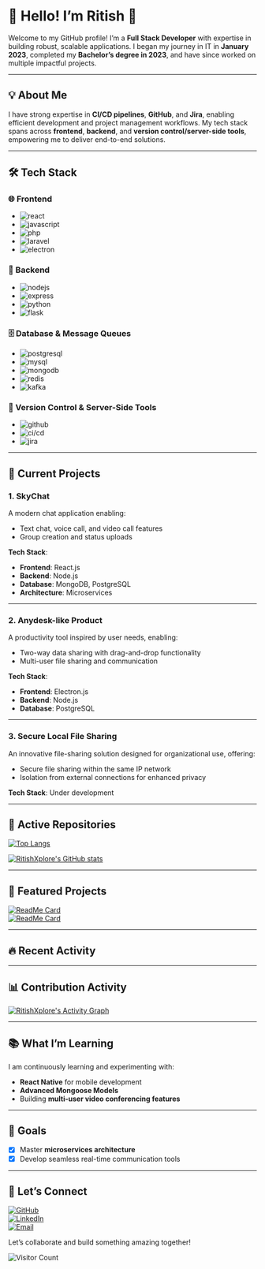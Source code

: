 # 👋 Hello! I’m Ritish 🚀  

Welcome to my GitHub profile! I’m a **Full Stack Developer** with expertise in building robust, scalable applications. I began my journey in IT in **January 2023**, completed my **Bachelor’s degree in 2023**, and have since worked on multiple impactful projects.  

---

## 💡 About Me  

I have strong expertise in **CI/CD pipelines**, **GitHub**, and **Jira**, enabling efficient development and project management workflows. My tech stack spans across **frontend**, **backend**, and **version control/server-side tools**, empowering me to deliver end-to-end solutions.  

---

## 🛠️ Tech Stack  

### 🌐 Frontend  
- ![react](https://img.shields.io/badge/React-61DAFB?style=flat&logo=react&logoColor=white)  
- ![javascript](https://img.shields.io/badge/JavaScript-F7DF1E?style=flat&logo=javascript&logoColor=black)  
- ![php](https://img.shields.io/badge/PHP-777BB4?style=flat&logo=php&logoColor=white)  
- ![laravel](https://img.shields.io/badge/Laravel-FF2D20?style=flat&logo=laravel&logoColor=white)  
- ![electron](https://img.shields.io/badge/Electron-47848F?style=flat&logo=electron&logoColor=white)  

### 🔧 Backend  
- ![nodejs](https://img.shields.io/badge/Node.js-339933?style=flat&logo=node.js&logoColor=white)  
- ![express](https://img.shields.io/badge/Express.js-000000?style=flat&logo=express&logoColor=white)  
- ![python](https://img.shields.io/badge/Python-3776AB?style=flat&logo=python&logoColor=white)  
- ![flask](https://img.shields.io/badge/Flask-000000?style=flat&logo=flask&logoColor=white)  

### 🗄️ Database & Message Queues  
- ![postgresql](https://img.shields.io/badge/PostgreSQL-336791?style=flat&logo=postgresql&logoColor=white)  
- ![mysql](https://img.shields.io/badge/MySQL-4479A1?style=flat&logo=mysql&logoColor=white)  
- ![mongodb](https://img.shields.io/badge/MongoDB-47A248?style=flat&logo=mongodb&logoColor=white)  
- ![redis](https://img.shields.io/badge/Redis-DC382D?style=flat&logo=redis&logoColor=white)  
- ![kafka](https://img.shields.io/badge/Kafka-231F20?style=flat&logo=apache-kafka&logoColor=white)  

### 🔄 Version Control & Server-Side Tools  
- ![github](https://img.shields.io/badge/GitHub-100000?style=flat&logo=github&logoColor=white)  
- ![ci/cd](https://img.shields.io/badge/CI/CD-0078D6?style=flat&logo=azure-devops&logoColor=white)  
- ![jira](https://img.shields.io/badge/Jira-0052CC?style=flat&logo=jira&logoColor=white)  

---

## 🚀 Current Projects  

### **1. SkyChat**  
A modern chat application enabling:  
- Text chat, voice call, and video call features  
- Group creation and status uploads  

**Tech Stack**:  
- **Frontend**: React.js  
- **Backend**: Node.js  
- **Database**: MongoDB, PostgreSQL  
- **Architecture**: Microservices  

---

### **2. Anydesk-like Product**  
A productivity tool inspired by user needs, enabling:  
- Two-way data sharing with drag-and-drop functionality  
- Multi-user file sharing and communication  

**Tech Stack**:  
- **Frontend**: Electron.js  
- **Backend**: Node.js  
- **Database**: PostgreSQL  

---

### **3. Secure Local File Sharing**  
An innovative file-sharing solution designed for organizational use, offering:  
- Secure file sharing within the same IP network  
- Isolation from external connections for enhanced privacy  

**Tech Stack**: Under development  

---

## 📂 Active Repositories  

[![Top Langs](https://github-readme-stats.vercel.app/api/top-langs/?username=RitishXplore&layout=compact&theme=dark&langs_count=6)](https://github.com/RitishXplore)  

[![RitishXplore's GitHub stats](https://github-readme-stats.vercel.app/api?username=RitishXplore&show_icons=true&theme=dark&hide_border=true)](https://github.com/RitishXplore)  

---

## 🌟 Featured Projects  

[![ReadMe Card](https://github-readme-stats.vercel.app/api/pin/?username=RitishXplore&repo=skychat&theme=dark)](https://github.com/RitishXplore/skychat)  
[![ReadMe Card](https://github-readme-stats.vercel.app/api/pin/?username=RitishXplore&repo=anydesk-clone&theme=dark)](https://github.com/RitishXplore/anydesk-clone)  

---

## 🔥 Recent Activity  

<!--START_SECTION:activity-->
<!--END_SECTION:activity-->  

---

## 📊 Contribution Activity  

[![RitishXplore's Activity Graph](https://github-readme-activity-graph.vercel.app/graph?username=RitishXplore&theme=react-dark)](https://github.com/ashutosh00710/github-readme-activity-graph)  

---

## 📚 What I’m Learning  

I am continuously learning and experimenting with:  
- **React Native** for mobile development  
- **Advanced Mongoose Models**  
- Building **multi-user video conferencing features**  

---

## 🌟 Goals  

- [x] Master **microservices architecture**  
- [x] Develop seamless real-time communication tools  

---

## 👋 Let’s Connect  

[![GitHub](https://img.shields.io/badge/GitHub-100000?style=for-the-badge&logo=github&logoColor=0af)](https://github.com/RitishXplore)  
[![LinkedIn](https://img.shields.io/badge/LinkedIn-0af?style=for-the-badge&logo=linkedin&logoColor=fff)](https://www.linkedin.com/in/ritish-kumar-4029971b7?utm_source=share&utm_campaign=share_via&utm_content=profile&utm_medium=android_app)  
[![Email](https://img.shields.io/badge/Email-EA4335?style=for-the-badge&logo=gmail&logoColor=white)](mailto:ritishup07@gmail.com)  

Let’s collaborate and build something amazing together!  

![Visitor Count](https://komarev.com/ghpvc/?username=RitishXplore&style=flat-square&color=blue)  

